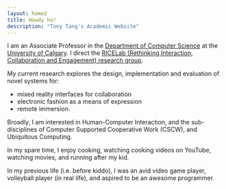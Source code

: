 ```yaml
---
layout: home2
title: Howdy ho!
description: "Tony Tang's Academic Website"
---
```


I am an Associate Professor in the [Department of Computer Science](http://www.cpsc.ucalgary.ca/) at the [University of Calgary](http://ucalgary.ca/). I direct the [RICELab (Rethinking Interaction, Collaboration and Engagement) research group](http://ricelab.cpsc.ucalgary.ca/).

My current research explores the design, implementation and evaluation of novel systems for:
* mixed reality interfaces for collaboration
* electronic fashion as a means of expression
* remote immersion.

Broadly, I am interested in Human-Computer Interaction, and the sub-disciplines of Computer Supported Cooperative Work (CSCW), and Ubiquitous Computing.

In my spare time, I enjoy cooking, watching cooking videos on YouTube, watching movies, and running after my kid.

In my previous life (i.e. before kiddo), I was an avid video game player, volleyball player (in real life), and aspired to be an awesome programmer.